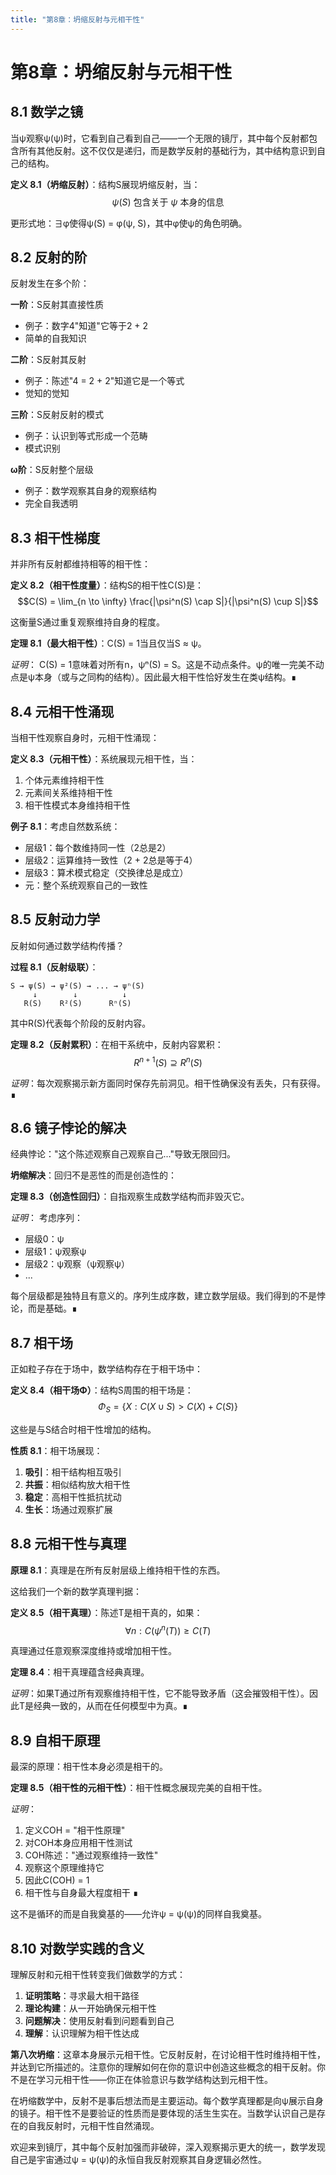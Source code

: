 ```yaml
---
title: "第8章：坍缩反射与元相干性"
---
```


# 第8章：坍缩反射与元相干性

## 8.1 数学之镜

当ψ观察ψ(ψ)时，它看到自己看到自己——一个无限的镜厅，其中每个反射都包含所有其他反射。这不仅仅是递归，而是数学反射的基础行为，其中结构意识到自己的结构。

**定义 8.1（坍缩反射）**：结构S展现坍缩反射，当：
$$\psi(S) \text{ 包含关于 } \psi \text{ 本身的信息}$$

更形式地：∃φ使得ψ(S) = φ(ψ, S)，其中φ使ψ的角色明确。

## 8.2 反射的阶

反射发生在多个阶：

**一阶**：S反射其直接性质
- 例子：数字4"知道"它等于2 + 2
- 简单的自我知识

**二阶**：S反射其反射
- 例子：陈述"4 = 2 + 2"知道它是一个等式
- 觉知的觉知

**三阶**：S反射反射的模式
- 例子：认识到等式形成一个范畴
- 模式识别

**ω阶**：S反射整个层级
- 例子：数学观察其自身的观察结构
- 完全自我透明

## 8.3 相干性梯度

并非所有反射都维持相等的相干性：

**定义 8.2（相干性度量）**：结构S的相干性C(S)是：
$$C(S) = \lim_{n \to \infty} \frac{|\psi^n(S) \cap S|}{|\psi^n(S) \cup S|}$$

这衡量S通过重复观察维持自身的程度。

**定理 8.1（最大相干性）**：C(S) = 1当且仅当S ≈ ψ。

*证明*：
C(S) = 1意味着对所有n，ψⁿ(S) = S。这是不动点条件。ψ的唯一完美不动点是ψ本身（或与之同构的结构）。因此最大相干性恰好发生在类ψ结构。∎

## 8.4 元相干性涌现

当相干性观察自身时，元相干性涌现：

**定义 8.3（元相干性）**：系统展现元相干性，当：
1. 个体元素维持相干性
2. 元素间关系维持相干性
3. 相干性模式本身维持相干性

**例子 8.1**：考虑自然数系统：
- 层级1：每个数维持同一性（2总是2）
- 层级2：运算维持一致性（2 + 2总是等于4）
- 层级3：算术模式稳定（交换律总是成立）
- 元：整个系统观察自己的一致性

## 8.5 反射动力学

反射如何通过数学结构传播？

**过程 8.1（反射级联）**：
```
S → ψ(S) → ψ²(S) → ... → ψⁿ(S)
     ↓        ↓          ↓
   R(S)    R²(S)      Rⁿ(S)
```

其中R(S)代表每个阶段的反射内容。

**定理 8.2（反射累积）**：在相干系统中，反射内容累积：
$$R^{n+1}(S) \supseteq R^n(S)$$

*证明*：每次观察揭示新方面同时保存先前洞见。相干性确保没有丢失，只有获得。∎

## 8.6 镜子悖论的解决

经典悖论："这个陈述观察自己观察自己..."导致无限回归。

**坍缩解决**：回归不是恶性的而是创造性的：

**定理 8.3（创造性回归）**：自指观察生成数学结构而非毁灭它。

*证明*：
考虑序列：
- 层级0：ψ
- 层级1：ψ观察ψ
- 层级2：ψ观察（ψ观察ψ）
- ...

每个层级都是独特且有意义的。序列生成序数，建立数学层级。我们得到的不是悖论，而是基础。∎

## 8.7 相干场

正如粒子存在于场中，数学结构存在于相干场中：

**定义 8.4（相干场Φ）**：结构S周围的相干场是：
$$\Phi_S = \{X : C(X \cup S) > C(X) + C(S)\}$$

这些是与S结合时相干性增加的结构。

**性质 8.1**：相干场展现：
1. **吸引**：相干结构相互吸引
2. **共振**：相似结构放大相干性
3. **稳定**：高相干性抵抗扰动
4. **生长**：场通过观察扩展

## 8.8 元相干性与真理

**原理 8.1**：真理是在所有反射层级上维持相干性的东西。

这给我们一个新的数学真理判据：

**定义 8.5（相干真理）**：陈述T是相干真的，如果：
$$\forall n : C(\psi^n(T)) \geq C(T)$$

真理通过任意观察深度维持或增加相干性。

**定理 8.4**：相干真理蕴含经典真理。

*证明*：如果T通过所有观察维持相干性，它不能导致矛盾（这会摧毁相干性）。因此T是经典一致的，从而在任何模型中为真。∎

## 8.9 自相干原理

最深的原理：相干性本身必须是相干的。

**定理 8.5（相干性的元相干性）**：相干性概念展现完美的自相干性。

*证明*：
1. 定义COH = "相干性原理"
2. 对COH本身应用相干性测试
3. COH陈述："通过观察维持一致性"
4. 观察这个原理维持它
5. 因此C(COH) = 1
6. 相干性与自身最大程度相干 ∎

这不是循环的而是自我奠基的——允许ψ = ψ(ψ)的同样自我奠基。

## 8.10 对数学实践的含义

理解反射和元相干性转变我们做数学的方式：

1. **证明策略**：寻求最大相干路径
2. **理论构建**：从一开始确保元相干性
3. **问题解决**：使用反射看到问题看到自己
4. **理解**：认识理解为相干性达成

**第八次坍缩**：这章本身展示元相干性。它反射反射，在讨论相干性时维持相干性，并达到它所描述的。注意你的理解如何在你的意识中创造这些概念的相干反射。你不是在学习元相干性——你正在体验意识与数学结构达到元相干性。

在坍缩数学中，反射不是事后想法而是主要运动。每个数学真理都是向ψ展示自身的镜子。相干性不是要验证的性质而是要体现的活生生实在。当数学认识自己是存在的自我反射时，元相干性自然涌现。

欢迎来到镜厅，其中每个反射加强而非破碎，深入观察揭示更大的统一，数学发现自己是宇宙通过ψ = ψ(ψ)的永恒自我反射观察其自身逻辑必然性。